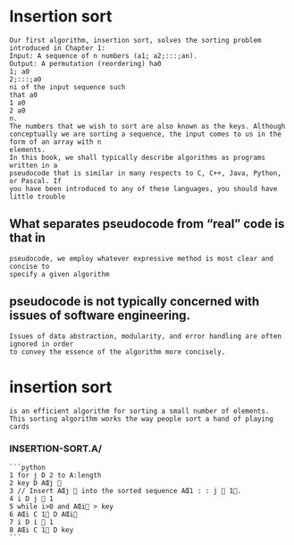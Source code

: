 # Insertion sort
    Our first algorithm, insertion sort, solves the sorting problem introduced in Chapter 1:
    Input: A sequence of n numbers (a1; a2;:::;an).
    Output: A permutation (reordering) ha0
    1; a0
    2;:::;a0
    ni of the input sequence such
    that a0
    1 a0
    2 a0
    n.
    The numbers that we wish to sort are also known as the keys. Although conceptually we are sorting a sequence, the input comes to us in the form of an array with n
    elements.
    In this book, we shall typically describe algorithms as programs written in a
    pseudocode that is similar in many respects to C, C++, Java, Python, or Pascal. If
    you have been introduced to any of these languages, you should have little trouble
## What separates pseudocode from “real” code is that in
    pseudocode, we employ whatever expressive method is most clear and concise to
    specify a given algorithm
## pseudocode is not typically concerned with issues of software engineering.
    Issues of data abstraction, modularity, and error handling are often ignored in order
    to convey the essence of the algorithm more concisely.
# insertion sort
    is an efficient algorithm for sorting a small number of elements. 
    This sorting algorithm works the way people sort a hand of playing cards
### INSERTION-SORT.A/
    ```python
    1 for j D 2 to A:length
    2 key D AŒj 
    3 // Insert AŒj  into the sorted sequence AŒ1 : : j  1.
    4 i D j  1
    5 while i>0 and AŒi > key
    6 AŒi C 1 D AŒi
    7 i D i  1
    8 AŒi C 1 D key
    ```
